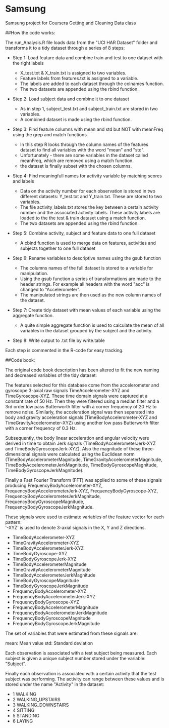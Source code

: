 Samsung
=======

Samsung project for Coursera Getting and Cleaning Data class 




##How the code works:

The run_Analysis.R file loads data from the "UCI HAR Dataset" folder and transforms it to a tidy dataset through a series of 8 steps:

* Step 1: Load feature data and combine train and test to one dataset with the right labels
	* X_test.txt & X_train.txt is assigned to two variables. 
	* Feature labels from features.txt is assigned to a variable.
	* The labels are added to each dataset through the colnames function.
	* The two datasets are appended using the rbind function. 

* Step 2: Load subject data and combine it to one dataset
	* As in step 1, subject_test.txt and subject_train.txt are stored in two variables.
	* A combined dataset is made using the rbind function.

* Step 3: Find feature columns with mean and std but NOT with meanFreq using the grep and match functions
	* In this step R looks through the column names of the features dataset to find all variables with the word "mean" and "std".
	* Unfortunately - there are some variables in the dataset called meanFreq, which are removed using a match function.
	* the dataset is finally subset with the chosen columns. 

* Step 4: Find meaningfull names for activity variable by matching scores and labels 
	* Data on the activity number for each observation is stored in two different datasets: Y_test.txt and Y_train.txt. These are stored to two variables.
	* The file activity_labels.txt stores the key between a certain activity number and the associated activity labels. These activity labels are loaded to the the test & train dataset using a match function.
	* The two datasets are appended using the rbind function.

* Step 5: Combine activity, subject and feature data to one full dataset
	* A cbind function is used to merge data on features, activities and subjects together to one full dataset

* Step 6: Rename variables to descriptive names using the gsub function 
	* The columns names of the full dataset is stored to a variable for manipulation.
	* Using the gsub function a series of transformations are made to the header strings. For example all headers with the word "acc" is changed to "Accelerometer".
	* The manipulated strings are then used as the new column names of the dataset.

* Step 7: Create tidy dataset with mean values of each variable using the aggregate function.
	* A quite simple aggregate function is used to calculate the mean of all variables in the dataset grouped by the subject and the activity.

* Step 8: Write output to .txt file by write.table

Each step is commented in the R-code for easy tracking.




##Code book:

The original code book description has been altered to fit the new naming and decreased variables of the tidy dataset: 

The features selected for this database come from the accelerometer and gyroscope 3-axial raw signals TimeAccelerometer-XYZ and TimeGyroscope-XYZ. These time domain signals were captured at a constant rate of 50 Hz. Then they were filtered using a median filter and a 3rd order low pass Butterworth filter with a corner frequency of 20 Hz to remove noise. Similarly, the acceleration signal was then separated into body and gravity acceleration signals (TimeBodyAccelerometer-XYZ and TimeGravityAccelerometer-XYZ) using another low pass Butterworth filter with a corner frequency of 0.3 Hz. 

Subsequently, the body linear acceleration and angular velocity were derived in time to obtain Jerk signals (TimeBodyAccelerometerJerk-XYZ and TimeBodyGyroscopeJerk-XYZ). Also the magnitude of these three-dimensional signals were calculated using the Euclidean norm (TimeBodyAccelerometerMagnitude, TimeGravityAccelerometerMagnitude, TimeBodyAccelerometerJerkMagnitude, TimeBodyGyroscopeMagnitude, TimeBodyGyroscopeJerkMagnitude). 

Finally a Fast Fourier Transform (FFT) was applied to some of these signals producing FrequencyBodyAccelerometer-XYZ, FrequencyBodyAccelerometerJerk-XYZ, FrequencyBodyGyroscope-XYZ, FrequencyBodyAccelerometerJerkMagnitude, FrequencyBodyGyroscopeMagnitude, FrequencyBodyGyroscopeJerkMagnitude.  

These signals were used to estimate variables of the feature vector for each pattern:  
'-XYZ' is used to denote 3-axial signals in the X, Y and Z directions.

* TimeBodyAccelerometer-XYZ
* TimeGravityAccelerometer-XYZ
* TimeBodyAccelerometerJerk-XYZ
* TimeBodyGyroscope-XYZ
* TimeBodyGyroscopeJerk-XYZ
* TimeBodyAccelerometerMagnitude
* TimeGravityAccelerometerMagnitude
* TimeBodyAccelerometerJerkMagnitude
* TimeBodyGyroscopeMagnitude
* TimeBodyGyroscopeJerkMagnitude
* FrequencyBodyAccelerometer-XYZ
* FrequencyBodyAccelerometerJerk-XYZ
* FrequencyBodyGyroscope-XYZ
* FrequencyBodyAccelerometerMagnitude
* FrequencyBodyAccelerometerJerkMagnitude
* FrequencyBodyGyroscopeMagnitude
* FrequencyBodyGyroscopeJerkMagnitude

The set of variables that were estimated from these signals are: 

mean: Mean value
std: Standard deviation

Each observation is associated with a test subject being measured. Each subject is given a unique subject number stored under the variable: "Subject".  

Finally each observation is associated with a certain activity that the test subject was performing. The activity can range between these values and is stored under the name "Activity" in the dataset: 
* 1 WALKING
* 2 WALKING_UPSTAIRS
* 3 WALKING_DOWNSTAIRS
* 4 SITTING
* 5 STANDING
* 6 LAYING